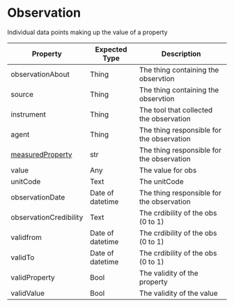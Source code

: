 # Observation
Individual data points making up the value of a property

|Property |Expected Type |Description |
|---------|--------------|------------|
|observationAbout |Thing |The thing containing the observtion |
|source |Thing |The thing containing the observtion |
|instrument |Thing |The tool that collected the observation |
|agent |Thing |The thing responsible for the observation |
|[measuredProperty](https://schema.org/measuredProperty) |str |The thing responsible for the observation |
|value |Any |The value for obs |
|unitCode |Text |The unitCode |
|observationDate |Date of datetime |The thing responsible for the observation |
|observationCredibility |Text |The crdibility of the obs (0 to 1) |
|validfrom |Date of datetime |The crdibility of the obs (0 to 1) |
|validTo |Date of datetime |The crdibility of the obs (0 to 1) |
|validProperty |Bool |The validity of the property |
|validValue |Bool |The validity of the value |



